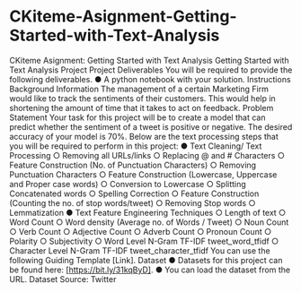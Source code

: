 # CKiteme-Asignment-Getting-Started-with-Text-Analysis
CKiteme Asignment: Getting Started with Text Analysis
Getting Started with Text Analysis Project
Project Deliverables
You will be required to provide the following deliverables.
● A python notebook with your solution.
Instructions
Background Information
The management of a certain Marketing Firm would like to track the sentiments of their
customers. This would help in shortening the amount of time that it takes to act on
feedback.
Problem Statement
Your task for this project will be to create a model that can predict whether the sentiment
of a tweet is positive or negative. The desired accuracy of your model is 70%.
Below are the text processing steps that you will be required to perform in this project:
● Text Cleaning/ Text Processing
○ Removing all URLs/links
○ Replacing @ and # Characters
○ Feature Construction (No. of Punctuation Characters)
○ Removing Punctuation Characters
○ Feature Construction (Lowercase, Uppercase and Proper case words)
○ Conversion to Lowercase
○ Splitting Concatenated words
○ Spelling Correction
○ Feature Construction (Counting the no. of stop words/tweet)
○ Removing Stop words
○ Lemmatization
● Text Feature Engineering Techniques
○ Length of text
○ Word Count
○ Word density (Average no. of Words / Tweet)
○ Noun Count
○ Verb Count
○ Adjective Count
○ Adverb Count
○ Pronoun Count
○ Polarity
○ Subjectivity
○ Word Level N-Gram TF-IDF tweet_word_tfidf
○ Character Level N-Gram TF-IDF tweet_character_tfidf
You can use the following Guiding Template [Link].
Dataset
● Datasets for this project can be found here: [https://bit.ly/31kqByD].
● You can load the dataset from the URL.
Dataset Source: Twitter
